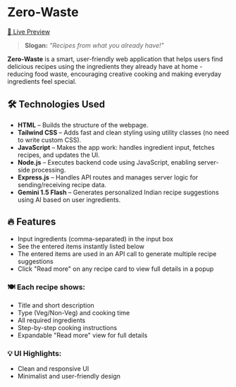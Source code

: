 # Zero-Waste  
[🔗 Live Preview](https://your-live-site-link.com)


> **Slogan:** _"Recipes from what you already have!"_

**Zero-Waste** is a smart, user-friendly web application that helps users find delicious recipes using the ingredients they already have at home - reducing food waste, encouraging creative cooking and making everyday ingredients feel special.

## 🛠️ Technologies Used

- **HTML** – Builds the structure of the webpage.
- **Tailwind CSS** – Adds fast and clean styling using utility classes (no need to write custom CSS).
- **JavaScript** – Makes the app work: handles ingredient input, fetches recipes, and updates the UI.
- **Node.js** – Executes backend code using JavaScript, enabling server-side processing.
- **Express.js** –  Handles API routes and manages server logic for sending/receiving recipe data.
- **Gemini 1.5 Flash** –  Generates personalized Indian recipe suggestions using AI based on user ingredients.


## 🔥 Features

- Input ingredients (comma-separated) in the input box 
- See the entered items instantly listed below  
- The entered items are used in an API call to generate multiple recipe suggestions  
- Click "Read more" on any recipe card to view full details in a popup  

### 🍽️ Each recipe shows:
- Title and short description
- Type (Veg/Non-Veg) and cooking time
- All required ingredients
- Step-by-step cooking instructions
- Expandable "Read more" view for full details

### 💡 UI Highlights:
- Clean and responsive UI  
- Minimalist and user-friendly design  
